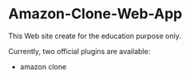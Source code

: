 # Amazon-Clone-Web-App

This Web site create for the education purpose only. 

Currently, two official plugins are available:
- amazon clone 